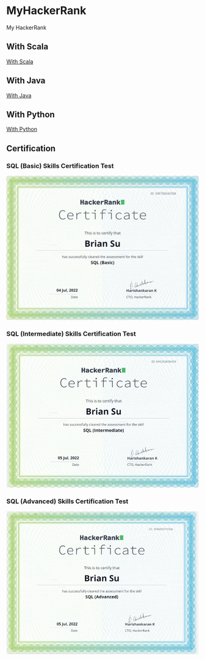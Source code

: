 # MyHackerRank

My HackerRank

## With Scala

[With Scala](WithScala.md)

## With Java

[With Java](WithJava.md)

## With Python

[With Python](WithPython.md)

## Certification

### SQL (Basic) Skills Certification Test

![SQL (Basic)](xSkillsCertification/20220704%20SQL%20(Basic)%20Skills%20Certification.png)

### SQL (Intermediate) Skills Certification Test

![SQL (Intermediate)](xSkillsCertification/20220705%20SQL%20(Intermediate)%20Skills%20Certification.png)

### SQL (Advanced) Skills Certification Test

![SQL (Advanced)](xSkillsCertification/20220705%20SQL%20(Advanced)%20Skills%20Certification.png)
